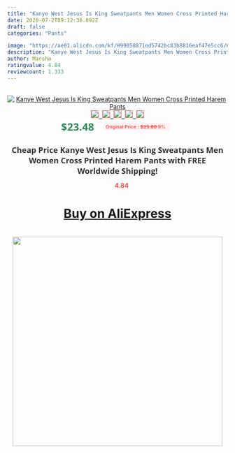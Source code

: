 ```yaml
---
title: "Kanye West Jesus Is King Sweatpants Men Women Cross Printed Harem Pants"
date: 2020-07-2T09:12:36.892Z
draft: false
categories: "Pants"

image: "https://ae01.alicdn.com/kf/H99058871ed5742bc83b8816eaf47e5cc6/Kanye-West-Jesus-Is-King-Sweatpants-Men-Women-Cross-Printed-Harem-Pants.jpg"
description: "Kanye West Jesus Is King Sweatpants Men Women Cross Printed Harem Pants"
author: Marsha
ratingvalue: 4.84
reviewcount: 1.333
---
```

<br>
<div style="text-align: center;">
<a href="https://s.click.aliexpress.com/e/_AcsWlr" target="_blank" rel="nofollow noopener noreferrer"><img alt="Kanye West Jesus Is King Sweatpants Men Women Cross Printed Harem Pants" class="magnifier-image" src="https://ae01.alicdn.com/kf/H99058871ed5742bc83b8816eaf47e5cc6/Kanye-West-Jesus-Is-King-Sweatpants-Men-Women-Cross-Printed-Harem-Pants.jpg_640x640.jpg">
<br>
<img style="border:1px solid salmon" src="https://ae01.alicdn.com/kf/H99058871ed5742bc83b8816eaf47e5cc6/Kanye-West-Jesus-Is-King-Sweatpants-Men-Women-Cross-Printed-Harem-Pants.jpg_120x120.jpg">&nbsp;&nbsp;<img style="border:1px solid salmon" src="https://ae01.alicdn.com/kf/H00377beaccc744328c7d7c24888da37cH/Kanye-West-Jesus-Is-King-Sweatpants-Men-Women-Cross-Printed-Harem-Pants.jpg_120x120.jpg">&nbsp;&nbsp;<img style="border:1px solid salmon" src="https://ae01.alicdn.com/kf/He2127b41416e44ac95bf913b1be3cdadw/Kanye-West-Jesus-Is-King-Sweatpants-Men-Women-Cross-Printed-Harem-Pants.jpg_120x120.jpg">&nbsp;&nbsp;<img style="border:1px solid salmon" src="https://ae01.alicdn.com/kf/Hfe9d94064f22473ea5b98b725253bea3m/Kanye-West-Jesus-Is-King-Sweatpants-Men-Women-Cross-Printed-Harem-Pants.jpg_120x120.jpg">&nbsp;&nbsp;<img style="border:1px solid salmon" src="https://ae01.alicdn.com/kf/Ha6185620cb3e4b93837c17662b73a015R/Kanye-West-Jesus-Is-King-Sweatpants-Men-Women-Cross-Printed-Harem-Pants.jpg_120x120.jpg"></a></div><br0>
<div style="text-align: center;"><span style="background-color: white; border: 0px; box-sizing: border-box; color: seagreen; display: inline-block; font-family: &quot;open sans&quot; , &quot;arial&quot; , &quot;helvetica&quot; , sans-serif , &quot;heiti&quot;; font-size: 24px; font-stretch: inherit; font-weight: 700; line-height: inherit; margin: 0px 10px 0px 0px; padding: 0px; vertical-align: middle;">$23.48 </span>
<span style="background: rgb(255 , 241 , 241); border-radius: 3px; border: 0px; box-sizing: border-box; color: #ff4747; display: inline-block; font-family: inherit; font-size: 12px; font-stretch: inherit; font-style: inherit; font-variant: inherit; font-weight: 600; line-height: inherit; margin: 0px; padding: 2px 5px; transform: scale(0.9); vertical-align: middle;">Original Price : <b style="text-decoration: line-through;">$25.80 </b> 9%&nbsp;&nbsp;</span></div>
<h1 style="color: #333333; display: inline-block; font-family: &quot;open sans&quot; , &quot;arial&quot; , &quot;helvetica&quot; , sans-serif , &quot;heiti&quot;; font-size: 18px; font-stretch: inherit; font-weight: 700; text-align: center;">Cheap Price Kanye West Jesus Is King Sweatpants Men Women Cross Printed Harem Pants with FREE Worldwide Shipping!</h1>
<div style="color: #ff4747; text-align: center;">
<img src="https://4.bp.blogspot.com/-M0ZcTcb-5uY/XleCXlxnR4I/AAAAAAAAAEc/OrjgMkXV1oMQFaCRZj5HQwOCBcu3w1FegCPcBGAYYCw/s1600/star.png" style="height: 15px;">&nbsp;<b>4.84</b></div>
<div class="button_cont" align="center"><a class="buynow_a" href="https://s.click.aliexpress.com/e/_AcsWlr" target="_blank" rel="nofollow noopener noreferrer"><H1>Buy on AliExpress</H1></a></div><br>
<div class="separator" style="clear: both; text-align: center;">
<img src="https://lh3.googleusercontent.com/-pTy5HemUv9M/XlePHvY0dAI/AAAAAAAAAE4/0nX5iRUoIWY8eMW9Dpxeirr157OZliDIgCLcBGAsYHQ/s1600/badge.gif" width="480">
</div>
